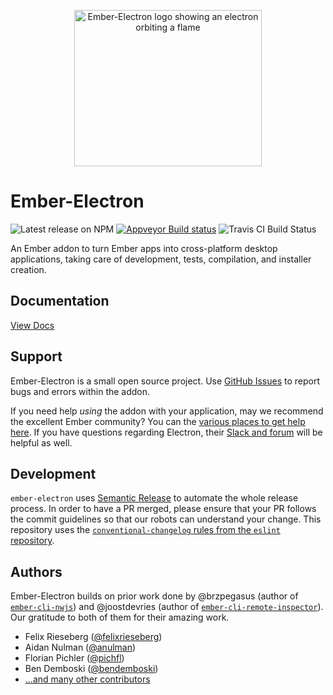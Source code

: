 <p align="center"><img src="https://raw.githubusercontent.com/adopted-ember-addons/ember-electron/gh-pages/img/logo-github%402x.png" alt="Ember-Electron logo showing an electron orbiting a flame" width="300" height="250"></p>

# Ember-Electron

![Latest release on NPM](https://img.shields.io/npm/v/ember-electron.svg) 
[![Appveyor Build status](https://ci.appveyor.com/api/projects/status/5rhwhar361uad07v?svg=true)](https://ci.appveyor.com/project/rwwagner90/ember-electron)
![Travis CI Build Status](https://secure.travis-ci.org/adopted-ember-addons/ember-electron.svg?branch=master)

An Ember addon to turn Ember apps into cross-platform desktop applications, taking care of development, tests, compilation, and installer creation.

Documentation
------------------------------------------------------------------------------

[View Docs](https://adopted-ember-addons.github.io/ember-electron/)


## Support

Ember-Electron is a small open source project. Use [GitHub Issues](https://github.com/adopted-ember-addons/ember-electron/issues) to report bugs and errors within the addon.

If you need help *using* the addon with your application, may we recommend the excellent Ember community? You can the [various places to get help here](https://www.emberjs.com/community/). If you have questions regarding Electron, their [Slack and forum](https://electron.atom.io/contact/) will be helpful as well.


## Development

`ember-electron` uses [Semantic Release](https://github.com/semantic-release/semantic-release) to
automate the whole release process. In order to have a PR merged, please ensure that your PR
follows the commit guidelines so that our robots can understand your change. This repository uses
the [`conventional-changelog` rules from the `eslint` repository](https://github.com/conventional-changelog/conventional-changelog/tree/master/packages/conventional-changelog-eslint).


## Authors

Ember-Electron builds on prior work done by @brzpegasus (author of [`ember-cli-nwjs`](https://github.com/brzpegasus/ember-cli-nwjs)) and @joostdevries (author of [`ember-cli-remote-inspector`](https://github.com/joostdevries/ember-cli-remote-inspector)). Our gratitude to both of them for their amazing work.

* Felix Rieseberg ([@felixrieseberg](https://github.com/felixriesberg))
* Aidan Nulman ([@anulman](https://github.com/anulman))
* Florian Pichler ([@pichfl](https://github.com/pichfl))
* Ben Demboski ([@bendemboski](https://github.com/bendemboski))
* [...and many other contributors](https://github.com/adopted-ember-addons/ember-electron/graphs/contributors)
